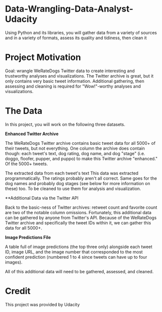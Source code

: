 # Data-Wrangling-Data-Analyst-Udacity
Using Python and its libraries, you will gather data from a variety of sources and in a variety of formats, assess its quality and tidiness, then clean it

# Project Motivation
Goal: wrangle WeRateDogs Twitter data to create interesting and trustworthy analyses and visualizations. The Twitter archive is great, but it only contains very basic tweet information. Additional gathering, then assessing and cleaning is required for "Wow!"-worthy analyses and visualizations.

# The Data
In this project, you will work on the following three datasets.

**Enhanced Twitter Archive**

The WeRateDogs Twitter archive contains basic tweet data for all 5000+ of their tweets, but not everything. One column the archive does contain though: each tweet's text, dog rating, dog name, and dog "stage" (i.e. doggo, floofer, pupper, and puppo) to make this Twitter archive "enhanced." Of the 5000+ tweets.

The extracted data from each tweet's text
This data was extracted programmatically. The ratings probably aren't all correct. Same goes for the dog names and probably dog stages (see below for more information on these) too. To be cleaned to use them for analysis and visualization.

**Additional Data via the Twitter API

Back to the basic-ness of Twitter archives: retweet count and favorite count are two of the notable column omissions. Fortunately, this additional data can be gathered by anyone from Twitter's API. Because of the WeRateDogs Twitter archive and specifically the tweet IDs within it, we can gather this data for all 5000+. 

**Image Predictions File** 

A table full of image predictions (the top three only) alongside each tweet ID, image URL, and the image number that corresponded to the most confident prediction (numbered 1 to 4 since tweets can have up to four images).


All of this additional data will need to be gathered, assessed, and cleaned.

# Credit

This project was provided by Udacity

